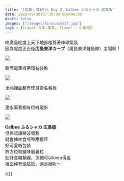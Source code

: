 ```yaml
---
title: '[広島！食紀行] Day 2：Calbee ふるシャカ 広島版'
date: 2020-08-30T07:30:00.000+08:00
draft: false
images: ["/images/hiroshima2f.jpg"]
tags : [travel-日本-廣島, flavor - 小食部]
---
```


响廣島呢度上天下地都覆蓋著棒球氣氛  
因為呢度正正係**広島東洋カープ**（廣島東洋鯉魚隊）主場啊！

![](/images/hiroshima2f1.jpg)

路面電車嘅吊環有裝飾  

![](/images/hiroshima2f2.jpg)

車廂裡面都有球員簽名看板  

![](/images/hiroshima2f3.jpg)

連水渠蓋都有佢嘅蹤影

![](/images/hiroshima2f.jpg)

**Calbee ふるシャカ 広島版**  
但係唔識睇波嘅我  
就會揀啱食嘅嚟應援吓  
好可愛嘅包裝  
四方粒粒鹽味脆薯粒  
勁好食囉黐線，頂帽可以keep得返  
裡面仲有張貼紙，過足癮呢～

  
{{<hiroshima>}}
